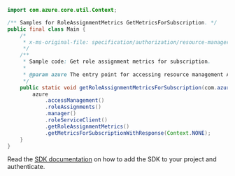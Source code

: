 ```java
import com.azure.core.util.Context;

/** Samples for RoleAssignmentMetrics GetMetricsForSubscription. */
public final class Main {
    /*
     * x-ms-original-file: specification/authorization/resource-manager/Microsoft.Authorization/preview/2019-08-01-preview/examples/RoleAssignmentMetrics_GetForSubscription.json
     */
    /**
     * Sample code: Get role assignment metrics for subscription.
     *
     * @param azure The entry point for accessing resource management APIs in Azure.
     */
    public static void getRoleAssignmentMetricsForSubscription(com.azure.resourcemanager.AzureResourceManager azure) {
        azure
            .accessManagement()
            .roleAssignments()
            .manager()
            .roleServiceClient()
            .getRoleAssignmentMetrics()
            .getMetricsForSubscriptionWithResponse(Context.NONE);
    }
}
```

Read the [SDK documentation](https://github.com/Azure/azure-sdk-for-java/blob/azure-resourcemanager_2.14.0/sdk/resourcemanager/azure-resourcemanager/README.md) on how to add the SDK to your project and authenticate.
